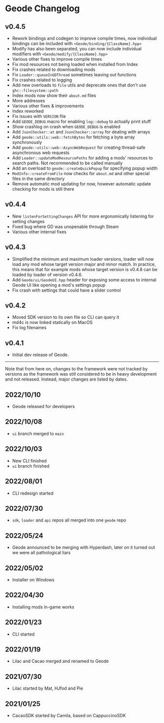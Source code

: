 # Geode Changelog

## v0.4.5

 - Rework bindings and codegen to improve compile times, now individual bindings can be included with `<Geode/binding/{ClassName}.hpp>`
 - Modify has also been separated, you can now include individual modifiers with `<Geode/modify/{ClassName}.hpp>`
 - Various other fixes to improve compile times
 - Fix mod resources not being loaded when installed from Index
 - Fix crashes related to downloading mods
 - Fix `Loader::queueInGDThread` sometimes leaving out functions
 - Fix crashes related to logging
 - Add new overloads to `file` utils and deprecate ones that don't use `ghc::filesystem::path`
 - Index mods now show their `about.md` files
 - More addresses
 - Various other fixes & improvements
 - Index reworked
 - Fix issues with `VERSION` file
 - Add `GEODE_DEBUG` macro for enabling `log::debug` to actually print stuff
 - Show crashlog on crash when `GEODE_DEBUG` is enabled
 - Add `JsonChecker::at` and `JsonChecker::array` for dealing with arrays
 - Add `geode::utils::web::fetchBytes` for fetching a byte array synchronously
 - Add `geode::utils::web::AsyncWebRequest` for creating thread-safe asynchronous web requests
 - Add `Loader::updateModResourcePaths` for adding a mods' resources to search paths. Not recommended to be called manually
 - Add an overload to `geode::createQuickPopup` for specifying popup width
 - `ModInfo::createFromFile` now checks for `about.md` and other special files in the same directory
 - Remove automatic mod updating for now, however automatic update checking for mods is still there

## v0.4.4

 - New `listenForSettingChanges` API for more ergonomically listening for setting changes
 - Fixed bug where GD was unopenable through Steam
 - Various other internal fixes

## v0.4.3

 - Simplified the minimum and maximum loader versions, loader will now load any mod whose target version major and minor match. In practice, this means that for example mods whose target version is v0.4.8 can be loaded by loader of version v0.4.6.
 - Add `Geode/ui/GeodeUI.hpp` header for exposing some access to internal Geode UI like opening a mod's settings popup
 - Fix crash with settings that could have a slider control

## v0.4.2

 - Moved SDK version to its own file so CLI can query it
 - md4c is now linked statically on MacOS
 - Fix log filenames

## v0.4.1

 - Initial dev release of Geode.

---

Note that from here on, changes to the framework were not tracked by versions as the framework was still considered to be in heavy development and not released. Instead, major changes are listed by dates.

## 2022/10/10

 - Geode released for developers

## 2022/10/08

 - `ui` branch merged to `main`

## 2022/10/03

 - New CLI finished
 - `ui` branch finished

## 2022/08/01

 - CLI redesign started

## 2022/07/30

 - `sdk`, `loader` and `api` repos all merged into one `geode` repo

## 2022/05/24

 - Geode announced to be merging with Hyperdash, later on it turned out we were all pathological liars

## 2022/05/02

 - Installer on Windows

## 2022/04/30

 - Installing mods in-game works

## 2022/01/23

 - CLI started

## 2022/01/19

 - Lilac and Cacao merged and renamed to Geode

## 2021/07/30

 - Lilac started by Mat, HJfod and Pie

## 2021/01/25

 - CacaoSDK started by Camila, based on CappuccinoSDK

